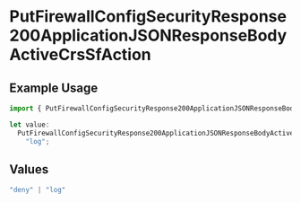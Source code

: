 # PutFirewallConfigSecurityResponse200ApplicationJSONResponseBodyActiveCrsSfAction

## Example Usage

```typescript
import { PutFirewallConfigSecurityResponse200ApplicationJSONResponseBodyActiveCrsSfAction } from "@vercel/sdk/models/putfirewallconfigop.js";

let value:
  PutFirewallConfigSecurityResponse200ApplicationJSONResponseBodyActiveCrsSfAction =
    "log";
```

## Values

```typescript
"deny" | "log"
```